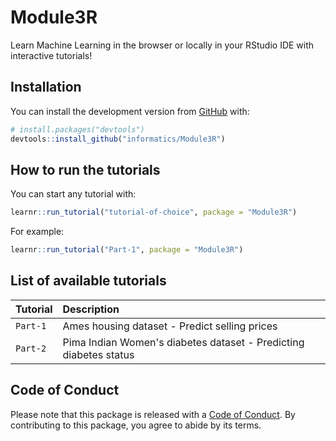 # Module3R

Learn Machine Learning in the browser or locally in your RStudio IDE with interactive tutorials!

## Installation

You can install the development version from [GitHub](https://github.com/) with:

``` r
# install.packages("devtools")
devtools::install_github("informatics/Module3R")
```

## How to run the tutorials

You can start any tutorial with:

``` r
learnr::run_tutorial("tutorial-of-choice", package = "Module3R")
```

For example:

``` r
learnr::run_tutorial("Part-1", package = "Module3R")
```

## List of available tutorials

| Tutorial | Description                                                       |
|:--------------|:--------------------------------------------------------|
| `Part-1`  | Ames housing dataset - Predict selling prices                     |
| `Part-2`  | Pima Indian Women's diabetes dataset - Predicting diabetes status |

## Code of Conduct

Please note that this package is released with a [Code of
Conduct](https://pages.github.sydney.edu.au/informatics/sih_codeofconduct/).
By contributing to this package, you agree to abide by its terms.